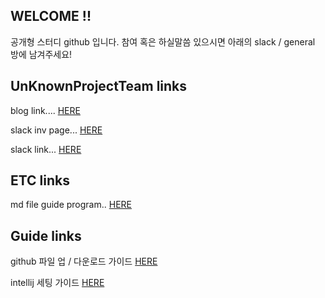 ## WELCOME !!

공개형 스터디 github 입니다. 참여 혹은 하실말씀 있으시면 아래의 slack / general 방에 남겨주세요!

## UnKnownProjectTeam links

blog link.... [HERE](http://UnknownProjectTeam.github.io)

slack inv page... [HERE](https://uptslackinv.herokuapp.com/)

slack link... [HERE](https://unknownprojectteamio.slack.com/messages/general/)

## ETC links

md file guide program.. [HERE](http://www.typora.io/)

## Guide links

github 파일 업 / 다운로드 가이드 [HERE](./tmpfolder/git_up_down.md)

intellij 세팅 가이드 [HERE](https://beyondj2ee.wordpress.com/2013/06/28/%EC%9D%B8%ED%85%94%EB%A6%ACj-%EC%8B%9C%EC%9E%91%ED%95%98%EA%B8%B0-part4-getting-start-intellij-git/)

